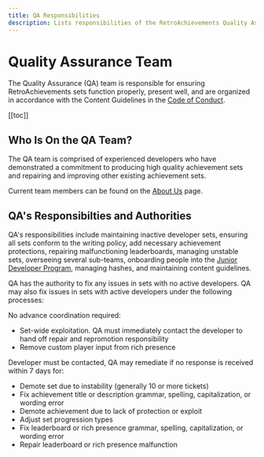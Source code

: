 ```yaml
---
title: QA Responsibilities
description: Lists responsibilities of the RetroAchievements Quality Assurance Team.
---
```


# Quality Assurance Team

The Quality Assurance (QA) team is responsible for ensuring RetroAchievements sets function properly, present well, and are organized in accordance with the Content Guidelines in the [Code of Conduct](/guidelines/users/code-of-conduct.html).

[[toc]]

## Who Is On the QA Team?

The QA team is comprised of experienced developers who have demonstrated a commitment to producing high quality achievement sets and repairing and improving other existing achievement sets.

Current team members can be found on the [About Us](/general/about-us.html#quality-assurance-team) page.

## QA's Responsibilties and Authorities

QA's responsibilities include maintaining inactive developer sets, ensuring all sets conform to the writing policy, add necessary achievement protections, repairing malfunctioning leaderboards, managing unstable sets, overseeing several sub-teams, onboarding people into the [Junior Developer Program](/developer-docs/jr-dev-rules.html), managing hashes, and maintaining content guidelines.

QA has the authority to fix any issues in sets with no active developers.  QA may also fix issues in sets with active developers under the following processes:

No advance coordination required:
- Set-wide exploitation. QA must immediately contact the developer to hand off repair and repromotion responsibility
- Remove custom player input from rich presence

Developer must be contacted, QA may remediate if no response is received within 7 days for:
- Demote set due to instability (generally 10 or more tickets)
- Fix achievement title or description grammar, spelling, capitalization, or wording error
- Demote achievement due to lack of protection or exploit
- Adjust set progression types
- Fix leaderboard or rich presence grammar, spelling, capitalization, or wording error
- Repair leaderboard or rich presence malfunction